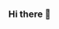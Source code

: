### Hi there 👋

<!--
**AxelH97/AxelH97** is a ✨ _special_ ✨ repository because its `README.md` (this file) appears on your GitHub profile.

Here are some ideas to get you started:

- 🔭 Ich bin gerade dabei über eine Weiterbildung ein Web Developer zu werden
- 🌱 Im Moment lerne ich alles über Terminal, Git, Visual-Studio-Code, Html und Css

-->
